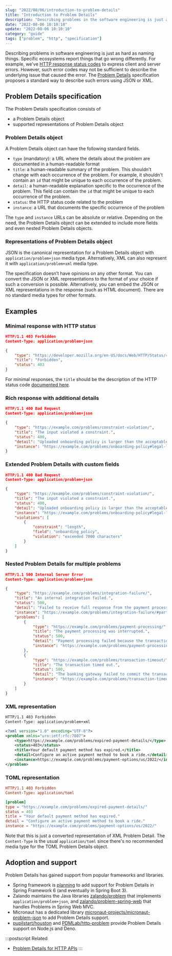 ```yaml
---
slug: "2022/08/06/introduction-to-problem-details"
title: "Introduction to Problem Details"
description: "Describing problems in the software engineering is just as hard as naming things. The Problem Details specification proposes a standard way to convey the details when something goes wrong."
date: "2022-08-06 10:10:10"
update: "2022-08-06 10:10:10"
category: "guide"
tags: ["problem", "http", "specification"]
---
```


Describing problems in software engineering is just as hard as naming things. Specific ecosystems report things that go wrong differently. For example, we've [HTTP response status codes](https://developer.mozilla.org/en-US/docs/Web/HTTP/Status) to express client and server errors. However, such error codes may not be sufficient to describe the underlying issue that caused the error. The [Problem Details](https://datatracker.ietf.org/doc/html/rfc7807) specification proposes a standard way to describe such errors using JSON or XML.

## Problem Details specification

The Problem Details specification consists of

- a Problem Details object
- supported representations of Problem Details object

### Problem Details object

A Problem Details object can have the following standard fields.

- `type` (mandatory): a URL where the details about the problem are documented in a human-readable format
- `title`: a human-readable summary of the problem. This shouldn't change with each occurrence of the problem. For example, it shouldn't contain an `id` that might be unique to each occurrence of the problem.
- `detail`: a human-readable explanation specific to the occurrence of the problem. This field can contain the `id` that might be unique to each occurrence of the problem.
- `status`: the HTTP status code related to the problem
- `instance`: a URL that documents the specific occurrence of the problem

The `type` and `instance` URLs can be absolute or relative. Depending on the need, the Problem Details object can be extended to include more fields and even nested Problem Details objects.

### Representations of Problem Details object

JSON is the canonical representation for a Problem Details object with `application/problem+json` media type. Alternatively, XML can also represent it with `application/problem+xml` media type.

The specification doesn’t have opinions on any other format. You can convert the JSON or XML representations to the format of your choice if such a conversion is possible. Alternatively, you can embed the JSON or XML representations in the response (such as HTML document). There are no standard media types for other formats.

## Examples

### Minimal response with HTTP status

```json
HTTP/1.1 403 Forbidden
Content-Type: application/problem+json

{
	"type": "https://developer.mozilla.org/en-US/docs/Web/HTTP/Status/403",
	"title": "Forbidden",
	"status": 403
}
```

For minimal responses, the `title` should be the description of the HTTP status code [documented here](https://developer.mozilla.org/en-US/docs/Web/HTTP/Status).

### Rich response with additional details

```json
HTTP/1.1 400 Bad Request
Content-Type: application/problem+json

{
	"type": "https://example.com/problems/constraint-violation/",
	"title": "The input violated a constraint.",
	"status": 400,
	"detail": "Uploaded onboarding policy is larger than the acceptable legal limit of 7000 characters.",
	"instance": "https://example.com/problems/onboarding-policy#legal-limits"
}
```

### Extended Problem Details with custom fields

```json {10-16}
HTTP/1.1 400 Bad Request
Content-Type: application/problem+json

{
	"type": "https://example.com/problems/constraint-violation/",
	"title": "The input violated a constraint.",
	"status": 400,
	"detail": "Uploaded onboarding policy is larger than the acceptable legal limit of 7000 characters.",
	"instance": "https://example.com/problems/onboarding-policy#legal-limits",
	"violations": [
		{
			"constraint": "length",
			"field": "onboarding_policy",
			"violation": "exceeded 7000 characters"
		}
	]
}
```

### Nested Problem Details for multiple problems

```json {10-25}
HTTP/1.1 500 Internal Server Error
Content-Type: application/problem+json

{
	"type": "https://example.com/problems/integration-failure/",
	"title": "An internal integration failed.",
	"status": 500,
	"detail": "Failed to receive full response from the payment processor because the bank didn't respond within 5 minutes.",
	"instance": "https://example.com/problems/integration-failure/#partial-response-failures",
	"problems": [
		{
			"type": "https://example.com/problems/payment-processing/",
			"title": "The payment processing was interrupted.",
			"status": 500,
			"detail": "Payment processing failed because the transaction was not completed within 5 minutes.",
			"instance": "https://example.com/problems/payment-processing#interrupts"
		},
		{
			"type": "https://example.com/problems/transaction-timeout/",
			"title": "The transaction timed out.",
			"status": 500,
			"detail": "The banking gateway failed to commit the transaction within 5 minutes.",
			"instance": "https://example.com/problems/transaction-timeout/62591"
		}
	]
}
```

### XML representation

```xml
HTTP/1.1 403 Forbidden
Content-Type: application/problem+xml

<?xml version="1.0" encoding="UTF-8"?>
<problem xmlns="urn:ietf:rfc:7807">
	<type>https://example.com/problems/expired-payment-details/</type>
	<status>403</status>
	<title>Your default payment method has expired.</title>
	<detail>Configure an active payment method to book a ride.</detail>
	<instance>https://example.com/problems/payment-options/us/2022/</instance>
</problem>
```

### TOML representation

```toml
HTTP/1.1 403 Forbidden
Content-Type: application/toml

[problem]
type = "https://example.com/problems/expired-payment-details/"
status = 403
title = "Your default payment method has expired."
detail = "Configure an active payment method to book a ride."
instance = "https://example.com/problems/payment-options/us/2022/"
```

Note that this is just a converted representation of XML Problem Detail. The `Content-Type` is the usual `application/toml` since there's no recommended media type for the TOML Problem Details object.

## Adoption and support

Problem Details has gained support from popular frameworks and libraries.

- Spring framework is [planning](https://github.com/spring-projects/spring-framework/issues/27052) to add support for Problem Details in Spring Framework 6 (and eventually in Spring Boot 3).
- Zalando maintains the Java libraries [zalando/problem](https://github.com/zalando/problem) that implements `application/problem+json`, and [zalando/problem-spring-web](https://github.com/zalando/problem-spring-web) that handles Problems in Spring Web MVC.
- Micronaut has a dedicated library [micronaut-projects/micronaut-problem-json](https://github.com/micronaut-projects/micronaut-problem-json) to add Problem Details support.
- [pupilstart/houston](https://github.com/pupilstart/houston) and [PDMLab/http-problem](https://github.com/PDMLab/http-problem) provide Problem Details support on Node.js and Deno.

:::postscript
Related
- [Problem Details for HTTP APIs](https://datatracker.ietf.org/doc/html/rfc7807)
:::
